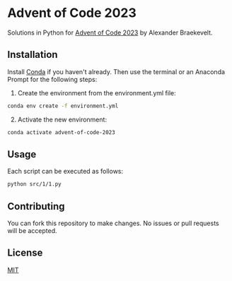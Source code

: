 # Advent of Code 2023

Solutions in Python for [Advent of Code 2023](https://adventofcode.com/2023) by Alexander Braekevelt.

## Installation

Install [Conda](https://docs.conda.io/en/latest/) if you haven't already. Then use the terminal or an Anaconda Prompt for the following steps:

1. Create the environment from the environment.yml file:
```bash
conda env create -f environment.yml
```
2. Activate the new environment:
```bash
conda activate advent-of-code-2023
```

## Usage
Each script can be executed as follows:
```bash
python src/1/1.py
```

## Contributing
You can fork this repository to make changes. No issues or pull requests will be accepted.

## License

[MIT](https://choosealicense.com/licenses/mit/)
